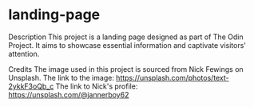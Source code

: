 # landing-page

Description
This project is a landing page designed as part of The Odin Project. It aims to showcase essential information and captivate visitors' attention.

Credits
The image used in this project is sourced from Nick Fewings on Unsplash.
The link to the image: https://unsplash.com/photos/text-2ykkF3oQb_c
The link to Nick's profile: https://unsplash.com/@jannerboy62